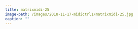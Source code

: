 ```yaml
---
title: matrixmidi-25
image-path: /images/2018-11-17-midictrl1/matrixmidi-25.jpg
caption: ""
---
```

